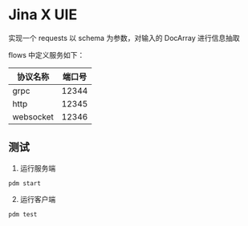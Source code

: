 # Jina X UIE

实现一个 requests 以 schema 为参数，对输入的 DocArray 进行信息抽取

flows 中定义服务如下：

| 协议名称  | 端口号 |
| --------- | ------ |
| grpc      | 12344  |
| http      | 12345  |
| websocket | 12346  |

## 测试

1. 运行服务端

```
pdm start
```

2. 运行客户端

```
pdm test
```

